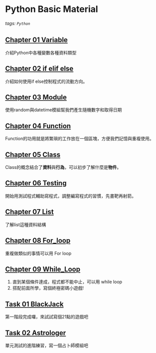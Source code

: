 # Python Basic Material
###### tags: `Python`
## [Chapter 01 Variable](https://github.com/kylingithub/PythonTeachingMaterial/tree/master/01-PythonBasic/Ch01-Variable)
介紹Python中各種變數各種資料類型

## [Chapter 02 if elif else](https://github.com/kylingithub/PythonTeachingMaterial/tree/master/01-PythonBasic/Ch02-If_elif_else)
介紹如何使用if else控制程式的流動方向。

## [Chapter 03 Module](https://github.com/kylingithub/PythonTeachingMaterial/tree/master/01-PythonBasic/Ch03-Module)
使用random與datetime模組幫我們產生隨機數字和取得日期

## [Chapter 04 Function](https://github.com/kylingithub/PythonTeachingMaterial/tree/master/01-PythonBasic/Ch04-Function)
Function的功用就是將繁瑣的工作放在一個區塊，方便我們記憶與重複使用。

## [Chapter 05 Class](https://github.com/kylingithub/PythonTeachingMaterial/tree/master/01-PythonBasic/Ch05-Class)
Class的概念結合了**資料**與**行為**，可以初步了解什麼是**物件**。

## [Chapter 06 Testing](https://github.com/kylingithub/PythonTeachingMaterial/tree/master/01-PythonBasic/Ch06-Testing)
開始用測試程式輔助寫程式，調整編寫程式的習慣，先畫靶再射箭。

## [Chapter 07 List](https://github.com/kylingithub/PythonTeachingMaterial/tree/master/01-PythonBasic/Ch07-List)
了解list這種資料結構

## [Chapter 08 For_loop](https://github.com/kylingithub/PythonTeachingMaterial/tree/master/01-PythonBasic/Ch08-For_loop)
重複做類似的事情可以用 For loop

## [Chapter 09 While_Loop](https://github.com/kylingithub/PythonTeachingMaterial/tree/master/01-PythonBasic/Ch09-While_loop)
1. 直到某個條件達成，程式都不能中止，可以用 while loop
2. 搭配前面所學，寫個終極密碼小遊戲!

## [Task 01 BlackJack](https://github.com/kylingithub/PythonTeachingMaterial/tree/master/01-PythonBasic/Task01-BlackJack)
第一階段完成囉，來試試寫個21點的遊戲吧

## [Task 02 Astrologer](https://github.com/kylingithub/PythonTeachingMaterial/tree/master/01-PythonBasic/Task02-Astrologer)
單元測試的進階練習，寫一個占卜師模組吧

<!-- TODO Ch1~Ch5 出模仿型的作業 Ch6開始可以出有標準答案的作業與創作型的作業-->